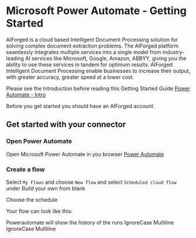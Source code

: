 # Microsoft Power Automate - Getting Started

AIForged is a cloud based Intelligent Document Processing solution for solving complex document extraction problems. The AIForged platform seamlessly integrates multiple services into a single model from industry-leading AI services like Microsoft, Google, Amazon, ABBYY, giving you the ability to use these services in tandem for optimum results. AIForged Intelligent Document Processing enable businesses to increase their output, with greater accuracy, greater speed at a lower cost.

Please see the Introduction before reading this Getting Started Guide [Power Automate - Intro](https://docs.aiforged.com/power-automate/into.html)

Before you get started you should have an AIForged account.

## Get started with your connector

### Open Power Automate

Open Microsoft Power Automate in you browser [Power Automate](https://powerautomate.com/)

### Create a flow

Select `My Flows` and choose `New flow` and select `Scheduled cloud flow` under Build your own from blank

Choose the schedule

Your flow can look like this:

Powerautomate will show the history of the runs
 IgnoreCase Multiline IgnoreCase Multiline
